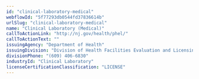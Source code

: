 ```yaml
---
id: "clinical-laboratory-medical"
webflowId: "5f77293db0544fd37836614b"
urlSlug: "clinical-laboratory-medical"
name: "Clinical Laboratory (Medical)"
callToActionLink: "http://nj.gov/health/phel/"
callToActionText: ""
issuingAgency: "Department of Health"
issuingDivision: "Division of Health Facilities Evaluation and Licensing, Clinical Laboratory Improvement Service"
divisionPhone: "(609) 406-6830"
industryId: "Clinical Laboratory"
licenseCertificationClassification: "LICENSE"
---
```

